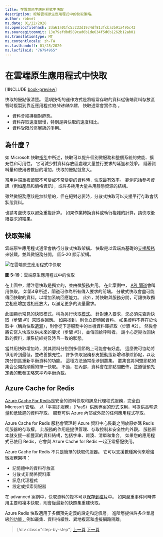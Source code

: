 ```yaml
---
title: 在雲端原生應用程式中快取
description: 瞭解雲端原生應用程式中的快取策略。
author: robvet
ms.date: 01/22/2020
ms.openlocfilehash: 2da61a01fc53233d1934df813fcba3b91a495c43
ms.sourcegitcommit: 13e79efdbd589cad6b1de634f5d6b1262b12ab01
ms.translationtype: MT
ms.contentlocale: zh-TW
ms.lasthandoff: 01/28/2020
ms.locfileid: "76794965"
---
```

# <a name="caching-in-a-cloud-native-app"></a>在雲端原生應用程式中快取

[!INCLUDE [book-preview](../../../includes/book-preview.md)]

快取的優點很清楚。 這項技術的運作方式是將經常存取的資料從後端資料存放區暫時複製到靠近應用程式的*快速儲存體*。 快取通常會實作為 。

- 資料會維持相對靜態。
- 資料存取速度很慢，特別是與快取的速度相比。
- 資料受限於高層級的爭用。

## <a name="why"></a>為什麼？

如 Microsoft 快取[指引](https://docs.microsoft.com/azure/architecture/best-practices/caching)中所述，快取可以提升個別微服務和整個系統的效能、擴充性和可用性。 它可減少對資料存放區處理大量並行要求的延遲和競爭。 隨著資料量和使用者數目的增加，快取的優點就愈大。

當用戶端重複讀取不可變或不常變更的資料時，快取最有效率。 範例包括參考資訊（例如產品和價格資訊），或許多耗用大量共用靜態資源的結構。

雖然微服務應該是無狀態的，但在絕對必要時，分散式快取可以支援平行存取會話狀態資料。

也請考慮快取以避免重複計算。 如果作業轉換資料或執行複雜的計算，請快取後續要求的結果。

## <a name="caching-architecture"></a>快取架構

雲端原生應用程式通常會執行分散式快取架構。 快取是以雲端為基礎的[支援服務](./definition.md#backing-services)來裝載，並與微服務分開。 圖5-20 顯示架構。

![在雲端原生應用程式中快取](media/caching-in-a-cloud-native-app.png)

**圖 5-19**：雲端原生應用程式中的快取

在上圖中，請注意快取是獨立的，並由微服務共用。 在此案例中， [API 閘道](./front-end-communication.md)會叫用快取。 如第4章所述，閘道可作為所有傳入要求的前端。 分散式快取會盡可能傳回快取的資料，以增加系統回應能力。 此外，將快取與服務分開，可讓快取獨立相應增加或相應放大，以滿足更多的流量需求。

此圖顯示常見的快取模式，稱為另行快取[模式](https://docs.microsoft.com/azure/architecture/patterns/cache-aside)。 針對連入要求，您必須先查詢快取（步驟 \#1）來取得回應。 如果找到，則會立即傳回資料。 如果資料不存在於快取中（稱為快取[遺漏](https://www.techopedia.com/definition/6308/cache-miss)），則會從下游服務中的本機資料庫抓取（步驟 \#2）。 然後會將它寫入快取以供未來的要求（步驟 \#3），並傳回給呼叫者。 請小心定期收回快取的資料，讓系統維持及時且一致的狀態。

當共用快取增加時，將其資料分割到多個節點上可能會有好處。 這麼做可協助將爭用降到最低，並改善擴充性。 許多快取服務都支援動態新增和移除節點，以及跨分割區重新平衡資料的功能。 這種方法通常牽涉到叢集。 叢集會將同盟節點的集合公開為順暢的單一快取。 不過，在內部，資料會在節點間散佈，並遵循預先定義的散發策略來平均平衡負載。

## <a name="azure-cache-for-redis"></a>Azure Cache for Redis

[Azure Cache For Redis](https://azure.microsoft.com/services/cache/)是安全的資料快取和訊息代理程式服務，完全由 Microsoft 管理。 以「平臺即服務」（PaaS）供應專案的形式取用，可提供高輸送量和低延遲的資料存取。 服務可供 Azure 內部或外部的任何應用程式存取。

Azure Cache for Redis 服務會管理跨 Azure 資料中心裝載之開放原始碼 Redis 伺服器的存取權。 此服務的作用是提供管理、存取控制和安全性的外觀。 服務原本就支援一組豐富的資料結構，包括字串、雜湊、清單和集合。 如果您的應用程式已使用 Redis，它會與 Azure Cache for Redis 一起正常搭配使用。

Azure Cache for Redis 不只是簡單的快取伺服器。 它可以支援數種案例來增強微服務架構：

- 記憶體中的資料存放區
- 分散式非關係資料庫
- 訊息代理程式
- 設定或探索伺服器
  
在 advanced 案例中，快取資料的複本可以[保存到磁片](https://docs.microsoft.com/azure/azure-cache-for-redis/cache-how-to-premium-persistence)中。 如果嚴重事件同時停用主要和複本快取，則會從最新的快照集重建快取。

Azure Redis 快取適用于多個預先定義的設定和定價層。  進階層提供許多企業層級[的功能，](https://docs.microsoft.com/azure/azure-cache-for-redis/cache-premium-tier-intro)例如叢集、資料持續性、異地複寫和虛擬網路隔離。

>[!div class="step-by-step"]
>[上一頁](relational-vs-nosql-data.md)
>[下一頁](elastic-search-in-azure.md)
